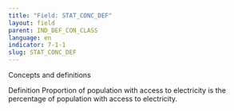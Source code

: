 ```yaml
---
title: "Field: STAT_CONC_DEF"
layout: field
parent: IND_DEF_CON_CLASS
language: en
indicator: 7-1-1
slug: STAT_CONC_DEF
---
```

Concepts and definitions

Definition
Proportion of population with access to electricity is the percentage of population with access to electricity.